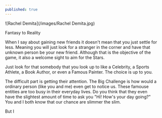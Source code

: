 ```yaml
---
published: true
---
```

![Rachel Demita](/images/Rachel Demita.jpg)

Fantasy to Reality

When I say about gaining new friends it doesn't mean that you just settle for less. Meaning you will just look for a stranger in the corner and have that unknown person be your new friend. Although that is the objective of the game, it also a welcome sight to aim for the Stars.

Just look for that somebody that you look up to like a Celebrity, a Sports Athlete, a Book Author, or even a Famous Painter. The choice is up to you.

The difficult part is getting their attention. The Big Challenge is how would a ordinary person (like you and me) even get to notice us. These famouse entities are too busy in their everyday lives. Do you think that they even have the slightest amount of time to ask you "Hi! How's your day going?"
You and I both know that our chance are slimmer the slim.

But I
